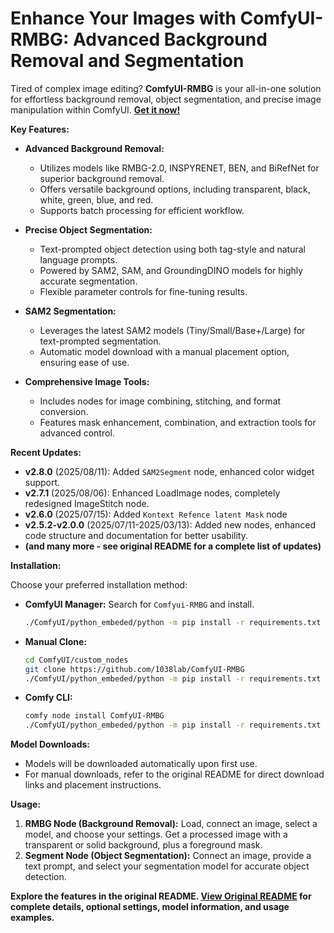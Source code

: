 # Enhance Your Images with ComfyUI-RMBG: Advanced Background Removal and Segmentation

Tired of complex image editing? **ComfyUI-RMBG** is your all-in-one solution for effortless background removal, object segmentation, and precise image manipulation within ComfyUI. [**Get it now!**](https://github.com/1038lab/ComfyUI-RMBG)

**Key Features:**

*   **Advanced Background Removal:**
    *   Utilizes models like RMBG-2.0, INSPYRENET, BEN, and BiRefNet for superior background removal.
    *   Offers versatile background options, including transparent, black, white, green, blue, and red.
    *   Supports batch processing for efficient workflow.

*   **Precise Object Segmentation:**
    *   Text-prompted object detection using both tag-style and natural language prompts.
    *   Powered by SAM2, SAM, and GroundingDINO models for highly accurate segmentation.
    *   Flexible parameter controls for fine-tuning results.

*   **SAM2 Segmentation:**
    *   Leverages the latest SAM2 models (Tiny/Small/Base+/Large) for text-prompted segmentation.
    *   Automatic model download with a manual placement option, ensuring ease of use.

*   **Comprehensive Image Tools:**
    *   Includes nodes for image combining, stitching, and format conversion.
    *   Features mask enhancement, combination, and extraction tools for advanced control.

**Recent Updates:**
*   **v2.8.0** (2025/08/11): Added `SAM2Segment` node, enhanced color widget support.
*   **v2.7.1** (2025/08/06): Enhanced LoadImage nodes, completely redesigned ImageStitch node.
*   **v2.6.0** (2025/07/15): Added `Kontext Refence latent Mask` node
*   **v2.5.2-v2.0.0** (2025/07/11-2025/03/13): Added new nodes, enhanced code structure and documentation for better usability.
*   **(and many more - see original README for a complete list of updates)**

**Installation:**

Choose your preferred installation method:

*   **ComfyUI Manager:** Search for `Comfyui-RMBG` and install.
    ```bash
    ./ComfyUI/python_embeded/python -m pip install -r requirements.txt
    ```

*   **Manual Clone:**
    ```bash
    cd ComfyUI/custom_nodes
    git clone https://github.com/1038lab/ComfyUI-RMBG
    ./ComfyUI/python_embeded/python -m pip install -r requirements.txt
    ```

*   **Comfy CLI:**
    ```bash
    comfy node install ComfyUI-RMBG
    ./ComfyUI/python_embeded/python -m pip install -r requirements.txt
    ```

**Model Downloads:**
*   Models will be downloaded automatically upon first use.
*   For manual downloads, refer to the original README for direct download links and placement instructions.

**Usage:**

1.  **RMBG Node (Background Removal):** Load, connect an image, select a model, and choose your settings. Get a processed image with a transparent or solid background, plus a foreground mask.
2.  **Segment Node (Object Segmentation):** Connect an image, provide a text prompt, and select your segmentation model for accurate object detection.

**Explore the features in the original README. [View Original README](https://github.com/1038lab/ComfyUI-RMBG) for complete details, optional settings, model information, and usage examples.**
